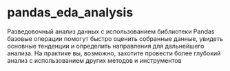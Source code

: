 # pandas_eda_analysis
Разведовочный анализ данных с использованием библиотеки Pandas
базовые операции помогут быстро оценить собранные данные, увидеть основные тенденции и определить направления для дальнейшего анализа. На практике вы, возможно, захотите провести более глубокий анализ с использованием других методов и инструментов
